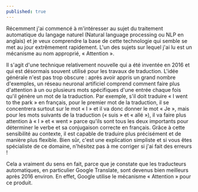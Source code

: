 ```yaml
---
published: true
---
```

Récemment j'ai commencé à m'intéresser au sujet du traitement automatique du langage naturel (Natural language processing ou NLP en anglais) et je veux comprendre la base de cette technologie qui semble se met au jour extrêmement rapidement. L'un des sujets sur lequel j'ai lu est un mécanisme au nom approprié, « Attention ».

Il s'agit d'une technique relativement nouvelle qui a été inventée en 2016 et qui est désormais souvent utilisé pour les travaux de traduction. L'idée générale n'est pas trop obscure : après avoir appris un grand nombre d'exemples, un réseau neuronal artificiel comprend comment faire plus d'attention à un ou plusieurs mots spécifiques d'une entrée chaque fois qu'il génère un mot de la traduction. Par exemple, s'il doit traduire « I went to the park » en français, pour le premier mot de la traduction, il se concentrera surtout sur le mot « I » et il va donc donner le mot « Je », mais pour les mots suivants de la traduction (« suis » et « allé »), il va faire plus attention à « I » et « went » parce qu'ils sont tous les deux importants pour déterminer le verbe et sa conjugaison correcte en français. Grâce à cette sensibilité au contexte, il est capable de traduire plus précisément et de manière plus flexible. Bien sûr, c'est une explication simpliste et si vous êtes spécialiste de ce domaine, n'hésitez pas à me corriger si j'ai fait des erreurs !

Cela a vraiment du sens en fait, parce que je constate que les traducteurs automatiques, en particulier Google Translate, sont devenus bien meilleurs après 2016 environ. En effet, Google utilise le mécanisme « Attention » pour ce produit.

